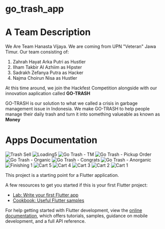 # go_trash_app

# A Team Description
We Are Team Hanasta Vijaya. We are coming from UPN "Veteran" Jawa Timur.
Our team consisting of:
1. Zahrah Hayat Arka Putri as Hustler
2. Ilham Takbir Al Azhiim as Hipster
3. Sadrakh Zefanya Putra as Hacker
4. Najma Choirun Nisa as Hustler

At this time around, we join the Hackfest Competition alongside with our innovation aaplication called
**GO-TRASH**

GO-TRASH is our solution to what we called a crisis in garbage management issue in Indonesia. We make GO-TRASH 
to help people manage their daily trash and turn it into something valueable as known as **Money**

# Apps Documentation

![Trash Sell](https://github.com/PKMFFKC/GO-TRASH/assets/142565024/8375ddee-a854-4895-b808-c4ddeb585234)
![Loading5](https://github.com/PKMFFKC/GO-TRASH/assets/142565024/b7c2dfc8-319d-494d-accb-1459b87d2a48)
![Go Trash - TM](https://github.com/PKMFFKC/GO-TRASH/assets/142565024/30183ebd-cb55-468f-8479-d2ce92bf399a)
![Go Trash - Pickup Order](https://github.com/PKMFFKC/GO-TRASH/assets/142565024/7988fcad-114a-40e5-97dc-77309199997a)
![Go Trash - Organic](https://github.com/PKMFFKC/GO-TRASH/assets/142565024/3f3c09d5-bff0-4b5f-b432-bf4f3db53e8c)
![Go Trash - Congrats](https://github.com/PKMFFKC/GO-TRASH/assets/142565024/592884a6-f29d-4979-b92d-392089fc7ba4)
![Go Trash - Anorganic](https://github.com/PKMFFKC/GO-TRASH/assets/142565024/eddcc582-8e7b-4b19-812f-0963592cc143)
![Finishing 1](https://github.com/PKMFFKC/GO-TRASH/assets/142565024/c3e535eb-7887-49eb-a024-c9c8264e3c21)
![Cart 5](https://github.com/PKMFFKC/GO-TRASH/assets/142565024/93b23c11-e285-4483-a1cf-1dd34828bdc0)
![Cart 4](https://github.com/PKMFFKC/GO-TRASH/assets/142565024/c0136481-13f7-43ce-b54d-13d23950e1e0)
![Cart 3](https://github.com/PKMFFKC/GO-TRASH/assets/142565024/2c4c00f7-3926-4d65-8edd-874a86de8e9d)
![Cart 2](https://github.com/PKMFFKC/GO-TRASH/assets/142565024/7ef8487a-101b-4c2c-ba25-3b814b3f2b83)
![Cart 1](https://github.com/PKMFFKC/GO-TRASH/assets/142565024/9d9bcbdc-3a53-4dd3-bd92-f34ea5b53ead)




This project is a starting point for a Flutter application.

A few resources to get you started if this is your first Flutter project:

- [Lab: Write your first Flutter app](https://docs.flutter.dev/get-started/codelab)
- [Cookbook: Useful Flutter samples](https://docs.flutter.dev/cookbook)

For help getting started with Flutter development, view the
[online documentation](https://docs.flutter.dev/), which offers tutorials,
samples, guidance on mobile development, and a full API reference.
